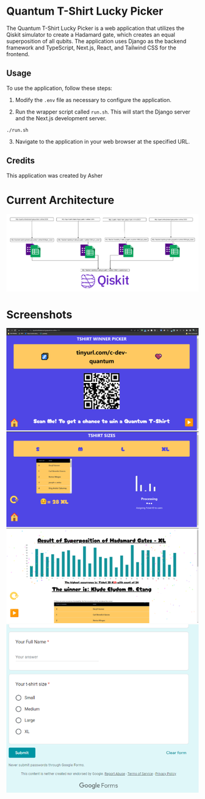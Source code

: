 
# Quantum T-Shirt Lucky Picker

The Quantum T-Shirt Lucky Picker is a web application that utilizes the Qiskit simulator to create a Hadamard gate, which creates an equal superposition of all qubits. The application uses Django as the backend framework and TypeScript, Next.js, React, and Tailwind CSS for the frontend.

## Usage

To use the application, follow these steps:

1.  Modify the `.env` file as necessary to configure the application.
    
2.  Run the wrapper script called `run.sh`. This will start the Django server and the Next.js development server.
    

```
./run.sh 
```

3.  Navigate to the application in your web browser at the specified URL.

## Credits

This application was created by Asher

# Current Architecture


![Architecture](ArchitectureCurrent.png)

# Screenshots
![First Screen](Q1.PNG)
![Second Screen](Q2.PNG)
![Third Screen](Q3.PNG)
![Google Forms](GFORM.PNG)